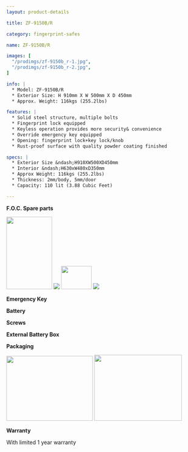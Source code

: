 ```yaml
---
layout: product-details

title: ZF-9150B/R

category: fingerprint-safes

name: ZF-9150B/R

images: [
  "/prodimgs/zf-9150b_r-1.jpg",
  "/prodimgs/zf-9150b_r-2.jpg",
]

info: |
  * Model: ZF-9150B/R
  * Exterior Size: H 910mm X W 500mm X D 450mm
  * Approx. Weight: 116kgs (255.2lbs)

features: |
  * Solid steel structure, multiple bolts
  * Fingerprint lock equipped
  * Keyless operation provides more security& convenience
  * Override emergency key equipped
  * Opening: fingerprint lock+key lock/knob
  * Rust-proof surface with quality powder coating finished

specs: |
  * Exterior Size &ndash;H910XW500XD450mm
  * Interior &ndash;H630xW480xD350mm
  * Approx Weight: 116kgs (255.2lbs)
  * Thickness: 2mm/body, 5mm/door
  * Capacity: 110 lit (3.88 Cubic Feet)

---
```


**F.O.C. Spare parts**

<img alt="" src="{PRODIMGS}/prodimgs/zf-9150b_r-3.jpg" style="width: 120px; height: 190px;" />

<img src="{PRODIMGS}/prodimgs/zf-9150b_r-4.jpg" />

<img alt="" src="{PRODIMGS}/prodimgs/zf-9150b_r-5.jpg" style="width: 80px; height: 61px;" />

<img src="{PRODIMGS}/prodimgs/zf-9150b_r-6.jpg" />

**Emergency Key**

**Battery**

**Screws**

**External Battery Box**

**Packaging**

<img alt="" src="{PRODIMGS}/prodimgs/zf-9150b_r-7.jpg" style="width: 227px; height: 170px;" />

<img alt="" src="{PRODIMGS}/prodimgs/zf-9150b_r-8.jpg" style="width: 230px; height: 173px;" />

**Warranty**

With limited 1 year warranty
